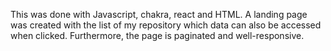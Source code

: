 This was done with Javascript, chakra, react and HTML. A landing page was created with the list of my repository which data can also be accessed when clicked.
Furthermore, the page is paginated and well-responsive.
